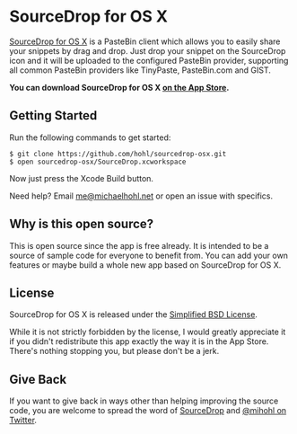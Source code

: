 # SourceDrop for OS X

[SourceDrop for OS X](http://sourcedrop.net/mac) is a PasteBin client which allows you to easily share your snippets by drag and drop. Just drop your snippet on the SourceDrop icon and it will be uploaded to the configured PasteBin provider, supporting all common PasteBin providers like TinyPaste, PasteBin.com and GIST.

**You can download SourceDrop for OS X [on the App Store](http://itunes.com/mac/michaelhohl/sourcedrop).**


## Getting Started

Run the following commands to get started:

    $ git clone https://github.com/hohl/sourcedrop-osx.git
    $ open sourcedrop-osx/SourceDrop.xcworkspace

Now just press the Xcode Build button.

Need help? Email <me@michaelhohl.net> or open an issue with specifics.


## Why is this open source?

This is open source since the app is free already. It is intended to be a source of sample code for everyone to benefit from. You can add your own features or maybe build a whole new app based on SourceDrop for OS X.


## License

SourceDrop for OS X is released under the [Simplified BSD License](https://github.com/hohl/sourcedrop-osx/blob/master/LICENSE).

While it is not strictly forbidden by the license, I would greatly appreciate it if you didn't redistribute this app exactly the way it is in the App Store. There's nothing stopping you, but please don't be a jerk.


## Give Back

If you want to give back in ways other than helping improving the source code, you are welcome to spread the word of [SourceDrop](http://www.sourcedrop.net/) and [@mihohl on Twitter](http://twitter.com/mihohl).
